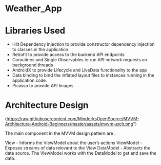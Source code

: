 # Weather_App
# Libraries Used
- Hilt Dependency injection to provide constructor dependency injection to classes in the application
- Retrofit to provide access to the backend API endpoints
- Coroutines and Single Observables to run API network requests on background threads
- AndroidX to provide Lifecycle and LiveData functionality to the app
- Data binding to bind the inflated layout files to instances running in the application code.
- Picasso to provide API Images


# Architecture Design
(https://raw.githubusercontent.com/MindorksOpenSource/MVVM-Architecture-Android-Beginners/master/assets/mvvm-arch.png") 

The main component in the MVVM design pattern are :

View - Informs the ViewModel about the user’s actions
ViewModel - Exposes streams of data relevant to the View
DataModel - Abstracts the data source. The ViewModel works with the DataModel to get and save the data.
